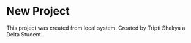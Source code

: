 # New Project

This project was created from local system.
Created by Tripti Shakya a Delta Student.
